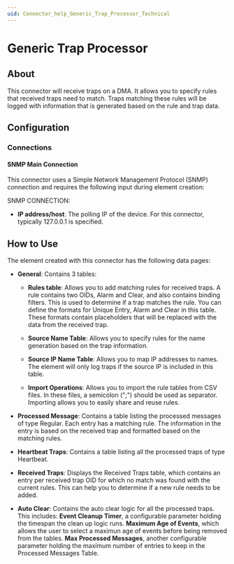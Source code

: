```yaml
---
uid: Connector_help_Generic_Trap_Processor_Technical
---
```


# Generic Trap Processor

## About

This connector will receive traps on a DMA. It allows you to specify rules that received traps need to match. Traps matching these rules will be logged with information that is generated based on the rule and trap data.

## Configuration

### Connections

#### SNMP Main Connection

This connector uses a Simple Network Management Protocol (SNMP) connection and requires the following input during element creation:

SNMP CONNECTION:

- **IP address/host**: The polling IP of the device. For this connector, typically 127.0.0.1 is specified.

## How to Use

The element created with this connector has the following data pages:

- **General**: Contains 3 tables:

  - **Rules table**: Allows you to add matching rules for received traps. A rule contains two OIDs, Alarm and Clear, and also contains binding filters. This is used to determine if a trap matches the rule. You can define the formats for Unique Entry, Alarm and Clear in this table. These formats contain placeholders that will be replaced with the data from the received trap.
  - **Source Name Table**: Allows you to specify rules for the name generation based on the trap information.
  - **Source IP Name Table**: Allows you to map IP addresses to names. The element will only log traps if the source IP is included in this table.

  - **Import Operations**: Allows you to import the rule tables from CSV files. In these files, a semicolon (";") should be used as separator. Importing allows you to easily share and reuse rules.

- **Processed Message**: Contains a table listing the processed messages of type Regular. Each entry has a matching rule. The information in the entry is based on the received trap and formatted based on the matching rules.

- **Heartbeat Traps**: Contains a table listing all the processed traps of type Heartbeat.

- **Received Traps**: Displays the Received Traps table, which contains an entry per received trap OID for which no match was found with the current rules. This can help you to determine if a new rule needs to be added.

- **Auto Clear**: Contains the auto clear logic for all the processed traps. This includes: **Event Cleanup Timer**, a configurable parameter holding the timespan the clean up logic runs. **Maximum Age of Events**, which allows the user to select a maximun age of events before being removed from the tables. **Max Processed Messages**, another configurable parameter holding the maximum number of entries to keep in the Processed Messages Table.
